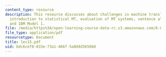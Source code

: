```yaml
---
content_type: resource
description: This resource discusses about challenges in machine translation, brief
  introduction to statistical MT, evaluation of MT systems, sentence alignment problem,
  and IBM Model 1.
file: /media/https%3A/open-learning-course-data-rc.s3.amazonaws.com/6-864-advanced-natural-language-processing-fall-2005/bdc6cef8833e73a1466f5a0d4d36508d_lec15.pdf
file_type: application/pdf
resourcetype: Document
title: lec15.pdf
uid: bdc6cef8-833e-73a1-466f-5a0d4d36508d
---
```

